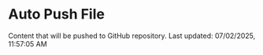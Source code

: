 # Auto Push File

Content that will be pushed to GitHub repository.
Last updated: 07/02/2025, 11:57:05 AM